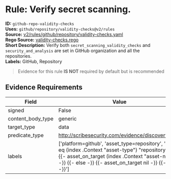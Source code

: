 # Rule: Verify secret scanning.  
**ID:** `github-repo-validity-checks`  
**Uses:** `github/repository/validity-checks@v2/rules`  
**Source:** [v2/rules/github/repository/validity-checks.yaml](https://github.com/scribe-public/sample-policies/v2/rules/github/repository/validity-checks.yaml)  
**Rego Source:** [validity-checks.rego](https://github.com/scribe-public/sample-policies/v2/rules/github/repository/validity-checks.rego)  
**Short Description:** Verify both `secret_scanning_validity_checks` and `security_and_analysis` are set in GitHub organization and all the repositories.  
**Labels:** GitHub, Repository  
> Evidence for this rule **IS NOT** required by default but is recommended


## Evidence Requirements  
| Field | Value |
|-------|-------|
| signed | False |
| content_body_type | generic |
| target_type | data |
| predicate_type | http://scribesecurity.com/evidence/discovery/v0.1 |
| labels | ['platform=github', 'asset_type=repository', '{{- if eq (index .Context "asset-type") "repository" -}} {{- asset_on_target (index .Context "asset-name") -}} {{- else -}} {{- asset_on_target nil -}} {{- end -}}'] |

